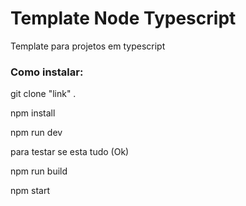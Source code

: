 # Template Node Typescript
<p> Template para projetos em typescript
<p> <h3>Como instalar:</h3>
<p> git clone "link" . 
<p> npm install 
<p> npm run dev <p>para testar se esta tudo (Ok) 
<p> npm run build 
<p> npm start 
